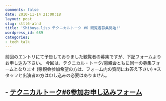 ```yaml
---
comments: false
date: 2010-11-14 21:00:18
layout: post
slug: sltt6-atnd
title: 'Shibuya.lisp テクニカルトーク #6 観覧者募集開始!'
wordpress_id: 689
categories:
- tech talk
---
```


前回のエントリにて予告しておりました観覧者の募集ですが、下記フォームよりお申し込み下さい。
今回は、テクニカル・トーク/懇親会ともに同一の募集フォームとなります
(懇親会参加希望の方は、フォーム内の質問にお答え下さい)
※スタッフと出演者の方は申し込みの必要はありません。


## - [テクニカルトーク#6参加お申し込みフォーム](http://atnd.org/events/10006)
